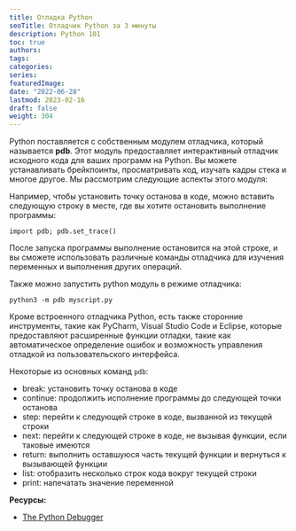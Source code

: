 ```yaml
---
title: Отладка Python
seoTitle: Отладчик Python за 3 минуты
description: Python 101
toc: true
authors:
tags:
categories:
series:
featuredImage:
date: "2022-06-28"
lastmod: 2023-02-16
draft: false
weight: 304
---
```


Python поставляется с собственным модулем отладчика, который называется **pdb**. Этот модуль предоставляет интерактивный отладчик исходного кода для ваших программ на Python. Вы можете устанавливать брейкпоинты, просматривать код, изучать кадры стека и многое другое. Мы рассмотрим следующие аспекты этого модуля:

Например, чтобы установить точку останова в коде, можно вставить следующую строку в месте, где вы хотите остановить выполнение программы:

```
import pdb; pdb.set_trace()
```

После запуска программы выполнение остановится на этой строке, и вы сможете использовать различные команды отладчика для изучения переменных и выполнения других операций.

Также можно запустить python модуль в режиме отладчика:

```
python3 -m pdb myscript.py
```

Кроме встроенного отладчика Python, есть также сторонние инструменты, такие как PyCharm, Visual Studio Code и Eclipse, которые предоставляют расширенные функции отладки, такие как автоматическое определение ошибок и возможность управления отладкой из пользовательского интерфейса.

Некоторые из основных команд `pdb`:

- break: установить точку останова в коде
- continue: продолжить исполнение программы до следующей точки останова
- step: перейти к следующей строке в коде, вызванной из текущей строки
- next: перейти к следующей строке в коде, не вызывая функции, если таковые имеются
- return: выполнить оставшуюся часть текущей функции и вернуться к вызывающей функции
- list: отобразить несколько строк кода вокруг текущей строки
- print: напечатать значение переменной


**Ресурсы:**

- [The Python Debugger](https://docs.python.org/3/library/pdb.html)

